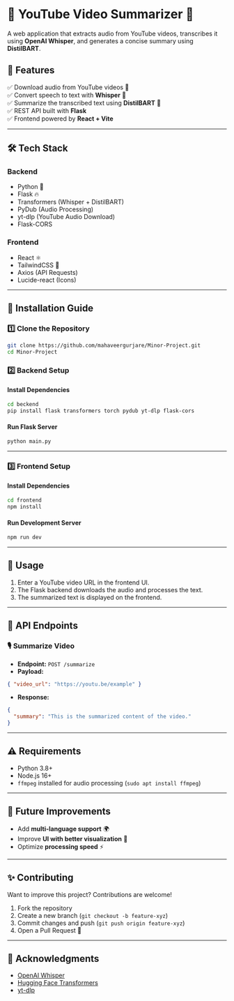 # 🎥 YouTube Video Summarizer 📜

A web application that extracts audio from YouTube videos, transcribes it using **OpenAI Whisper**, and generates a concise summary using **DistilBART**.

## 🚀 Features

✅ Download audio from YouTube videos 🎵  
✅ Convert speech to text with **Whisper** 🤖  
✅ Summarize the transcribed text using **DistilBART** 📄  
✅ REST API built with **Flask**  
✅ Frontend powered by **React + Vite**

---

## 🛠️ Tech Stack

### **Backend**

- Python 🐍
- Flask 🔥
- Transformers (Whisper + DistilBART)
- PyDub (Audio Processing)
- yt-dlp (YouTube Audio Download)
- Flask-CORS

### **Frontend**

- React ⚛️
- TailwindCSS 🎨
- Axios (API Requests)
- Lucide-react (Icons)

---

## 📌 Installation Guide

### 1️⃣ **Clone the Repository**

```sh
git clone https://github.com/mahaveergurjare/Minor-Project.git
cd Minor-Project
```

### 2️⃣ **Backend Setup**

#### Install Dependencies

```sh
cd beckend
pip install flask transformers torch pydub yt-dlp flask-cors
```

#### Run Flask Server

```sh
python main.py
```

---

### 3️⃣ **Frontend Setup**

#### Install Dependencies

```sh
cd frontend
npm install
```

#### Run Development Server

```sh
npm run dev
```

---

## 🎯 Usage

1. Enter a YouTube video URL in the frontend UI.
2. The Flask backend downloads the audio and processes the text.
3. The summarized text is displayed on the frontend.

---

## 📌 API Endpoints

### 🎙️ **Summarize Video**

- **Endpoint:** `POST /summarize`
- **Payload:**

```json
{ "video_url": "https://youtu.be/example" }
```

- **Response:**

```json
{
  "summary": "This is the summarized content of the video."
}
```

---

## ⚠️ Requirements

- Python 3.8+
- Node.js 16+
- `ffmpeg` installed for audio processing (`sudo apt install ffmpeg`)

---

## 🤖 Future Improvements

- Add **multi-language support** 🌍
- Improve **UI with better visualization** 🎨
- Optimize **processing speed** ⚡

---

## ✨ Contributing

Want to improve this project? Contributions are welcome!

1. Fork the repository
2. Create a new branch (`git checkout -b feature-xyz`)
3. Commit changes and push (`git push origin feature-xyz`)
4. Open a Pull Request 🚀

---

## 🙌 Acknowledgments

- [OpenAI Whisper](https://openai.com/whisper)
- [Hugging Face Transformers](https://huggingface.co/)
- [yt-dlp](https://github.com/yt-dlp/yt-dlp)
